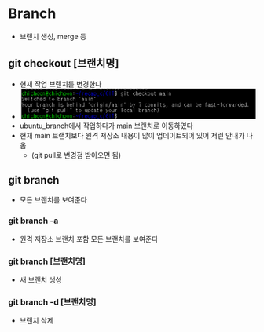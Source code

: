 # Branch

- 브랜치 생성, merge 등

## git checkout [브랜치명]

- 현재 작업 브랜치를 변경한다
- ![Checkout](checkout1.png)
- ubuntu_branch에서 작업하다가 main 브랜치로 이동하였다
- 현재 main 브랜치보다 원격 저장소 내용이 많이 업데이트되어 있어 저런 안내가 나옴
  - (git pull로 변경점 받아오면 됨)

## git branch

- 모든 브랜치를 보여준다

### git branch -a

- 원격 저장소 브랜치 포함 모든 브랜치를 보여준다

### git branch [브랜치명]

- 새 브랜치 생성

### git branch -d [브랜치명]

- 브랜치 삭제
